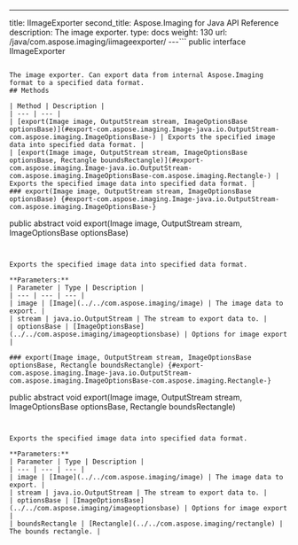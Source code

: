 ---
title: IImageExporter
second_title: Aspose.Imaging for Java API Reference
description: The image exporter.
type: docs
weight: 130
url: /java/com.aspose.imaging/iimageexporter/
---```
public interface IImageExporter
```

The image exporter. Can export data from internal Aspose.Imaging format to a specified data format.
## Methods

| Method | Description |
| --- | --- |
| [export(Image image, OutputStream stream, ImageOptionsBase optionsBase)](#export-com.aspose.imaging.Image-java.io.OutputStream-com.aspose.imaging.ImageOptionsBase-) | Exports the specified image data into specified data format. |
| [export(Image image, OutputStream stream, ImageOptionsBase optionsBase, Rectangle boundsRectangle)](#export-com.aspose.imaging.Image-java.io.OutputStream-com.aspose.imaging.ImageOptionsBase-com.aspose.imaging.Rectangle-) | Exports the specified image data into specified data format. |
### export(Image image, OutputStream stream, ImageOptionsBase optionsBase) {#export-com.aspose.imaging.Image-java.io.OutputStream-com.aspose.imaging.ImageOptionsBase-}
```
public abstract void export(Image image, OutputStream stream, ImageOptionsBase optionsBase)
```


Exports the specified image data into specified data format.

**Parameters:**
| Parameter | Type | Description |
| --- | --- | --- |
| image | [Image](../../com.aspose.imaging/image) | The image data to export. |
| stream | java.io.OutputStream | The stream to export data to. |
| optionsBase | [ImageOptionsBase](../../com.aspose.imaging/imageoptionsbase) | Options for image export |

### export(Image image, OutputStream stream, ImageOptionsBase optionsBase, Rectangle boundsRectangle) {#export-com.aspose.imaging.Image-java.io.OutputStream-com.aspose.imaging.ImageOptionsBase-com.aspose.imaging.Rectangle-}
```
public abstract void export(Image image, OutputStream stream, ImageOptionsBase optionsBase, Rectangle boundsRectangle)
```


Exports the specified image data into specified data format.

**Parameters:**
| Parameter | Type | Description |
| --- | --- | --- |
| image | [Image](../../com.aspose.imaging/image) | The image data to export. |
| stream | java.io.OutputStream | The stream to export data to. |
| optionsBase | [ImageOptionsBase](../../com.aspose.imaging/imageoptionsbase) | Options for image export |
| boundsRectangle | [Rectangle](../../com.aspose.imaging/rectangle) | The bounds rectangle. |

